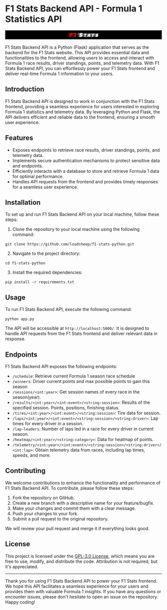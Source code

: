# F1 Stats Backend API - Formula 1 Statistics API

![F1 Stats Backend API](https://github.com/loudsheep/f1-stats-react/blob/master/src/assets/f1_stats.jpg)

F1 Stats Backend API is a Python (Flask) application that serves as the backend for the F1 Stats website. This API provides essential data and functionalities to the frontend, allowing users to access and interact with Formula 1 race results, driver standings, points, and telemetry data. With F1 Stats Backend API, you can effortlessly power your F1 Stats frontend and deliver real-time Formula 1 information to your users.

## Introduction

F1 Stats Backend API is designed to work in conjunction with the F1 Stats frontend, providing a seamless experience for users interested in exploring Formula 1 statistics and telemetry data. By leveraging Python and Flask, the API delivers efficient and reliable data to the frontend, ensuring a smooth user experience.

## Features

- Exposes endpoints to retrieve race results, driver standings, points, and telemetry data.
- Implements secure authentication mechanisms to protect sensitive data and endpoints.
- Efficiently interacts with a database to store and retrieve Formula 1 data for optimal performance.
- Handles API requests from the frontend and provides timely responses for a seamless user experience.

## Installation

To set up and run F1 Stats Backend API on your local machine, follow these steps:

1. Clone the repository to your local machine using the following command:

```
git clone https://github.com/loudsheep/f1-stats-python.git
```

2. Navigate to the project directory:

```
cd f1-stats-python
```

3. Install the required dependencies:

```
pip install -r requirements.txt
```

## Usage

To run F1 Stats Backend API, execute the following command:

```
python app.py
```

The API will be accessible at `http://localhost:5000/`. It is designed to handle API requests from the F1 Stats frontend and deliver relevant data in response.

## Endpoints

F1 Stats Backend API exposes the following endpoints:

- `/schedule`: Retrieve current Formula 1 season race schedule
- `/winners`: Driver current points and max possible points to gain this season
- `/sessions/<int:year>`: Get session names of every race in the season(year).
- `/results/<int:year>/<int:event>/<string:session>`: Results of the specified session. Points, positions, finishing status.
- `/tires/<int:year>/<int:event>/<string:session>`: Tire data for session.
- `/laps/<int:year>/<int:event>/<string:session>/<string:driver>`: Lap times for every driver in a session.
- `/lap-leaders`: Number of laps led in a race for every driver in current season.
- `/heatmap/<int:year>/<string:category>`: Data for heatmap of points.
- `/telemetry/<int:year>/<int:event>/<string:session>/<string:driver>/<int:lap>`: Obtain telemetry data from races, including lap times, speeds, and more.

## Contributing

We welcome contributions to enhance the functionality and performance of F1 Stats Backend API. To contribute, please follow these steps:

1. Fork the repository on GitHub.
2. Create a new branch with a descriptive name for your feature/bugfix.
3. Make your changes and commit them with a clear message.
4. Push your changes to your fork.
5. Submit a pull request to the original repository.

We will review your pull request and merge it if everything looks good.

## License

This project is licensed under the [GPL-3.0 License](LICENSE), which means you are free to use, modify, and distribute the code. Attribution is not required, but it's appreciated.

---

Thank you for using F1 Stats Backend API to power your F1 Stats frontend. We hope this API facilitates a seamless experience for your users and provides them with valuable Formula 1 insights. If you have any questions or encounter issues, please don't hesitate to open an issue on the repository. Happy coding!